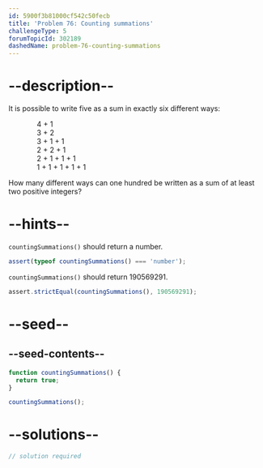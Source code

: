 ```yaml
---
id: 5900f3b81000cf542c50fecb
title: 'Problem 76: Counting summations'
challengeType: 5
forumTopicId: 302189
dashedName: problem-76-counting-summations
---
```


# --description--

It is possible to write five as a sum in exactly six different ways:

<div style='margin-left: 4em;'>
  4 + 1<br>
  3 + 2<br>
  3 + 1 + 1<br>
  2 + 2 + 1<br>
  2 + 1 + 1 + 1<br>
  1 + 1 + 1 + 1 + 1<br>
</div>

How many different ways can one hundred be written as a sum of at least two positive integers?

# --hints--

`countingSummations()` should return a number.

```js
assert(typeof countingSummations() === 'number');
```

`countingSummations()` should return 190569291.

```js
assert.strictEqual(countingSummations(), 190569291);
```

# --seed--

## --seed-contents--

```js
function countingSummations() {
  return true;
}

countingSummations();
```

# --solutions--

```js
// solution required
```
